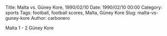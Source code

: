 Title: Malta vs. Güney Kore, 1990/02/10
Date: 1990/02/10 00:00
Category: sports
Tags: football, football scores, Malta, Güney Kore
Slug: malta-vs-guney-kore
Author: carbonero


Malta 1 - 2 Güney Kore
